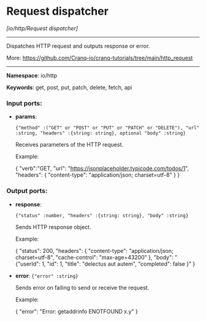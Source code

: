 # Request dispatcher

_[io/http/Request dispatcher]_

---

Dispatches HTTP request and outputs response or error.

More: https://github.com/Cranq-io/cranq-tutorials/tree/main/http_request

---

__Namespace__: io/http

__Keywords__: get, post, put, patch, delete, fetch, api

### Input ports:

* __params__: 
    ```
    {"method" :("GET" or "POST" or "PUT" or "PATCH" or "DELETE"), "url" :string, "headers" :{string: string}, optional "body" :string}
    ```

    Receives parameters of the HTTP request.
    
    Example:
    
    {
      "verb":"GET,
      "url": "https://jsonplaceholder.typicode.com/todos/1",
      "headers": {
        "content-type": 
      "application/json; charset=utf-8"
      }
    }

### Output ports:

* __response__: 
    ```
    {"status" :number, "headers" :{string: string}, "body" :string}
    ```

    Sends HTTP response object.
    
    Example:
    
    {
      "status": 200,
      "headers": {
        "content-type": "application/json; charset=utf-8",
        "cache-control": "max-age=43200"
      },
      "body": "{\"userId\": 1, \"id\": 1, \"title\": \"delectus aut autem\",  \"completed\": false
    }"
    }


* __error__: ` {"error" :string} `

    Sends error on failing to send or receive the request.
    
    Example:
    
    {
      "error": "Error: getaddrinfo ENOTFOUND x.y"
    } 

